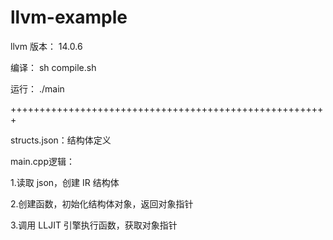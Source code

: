 # llvm-example

llvm 版本：
14.0.6

编译：
sh compile.sh

运行：
./main

+++++++++++++++++++++++++++++++++++++++++++++++++++++++

structs.json：结构体定义

main.cpp逻辑：

1.读取 json，创建 IR 结构体

2.创建函数，初始化结构体对象，返回对象指针

3.调用 LLJIT 引擎执行函数，获取对象指针


